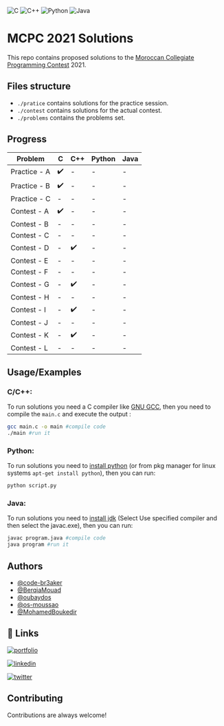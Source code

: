 
![C](https://img.shields.io/badge/c-%2300599C.svg?style=for-the-badge&logo=c&logoColor=white) ![C++](https://img.shields.io/badge/c++-%2300599C.svg?style=for-the-badge&logo=c%2B%2B&logoColor=white) ![Python](https://img.shields.io/badge/python-3670A0?style=for-the-badge&logo=python&logoColor=ffdd54) ![Java](https://img.shields.io/badge/java-%23ED8B00.svg?style=for-the-badge&logo=java&logoColor=white) 
  
# MCPC 2021 Solutions

This repo contains proposed solutions to the [Moroccan Collegiate Programming Contest](https://www.facebook.com/KingdomOfMoroccoCPC) 2021.


## Files structure

- `./pratice` contains solutions for the practice session.
- `./contest` contains solutions for the actual contest.
- `./problems` contains the problems set.

## Progress

|**Problem**| C | C++ | Python | Java |
|-|-|-|-|-|
|Practice - A|:heavy_check_mark:|-|-|-|
|Practice - B|:heavy_check_mark:|-|-|-|
|Practice - C|-|-|-|-|
|Contest - A|:heavy_check_mark:|-|-|-|
|Contest - B|-|-|-|-|
|Contest - C|-|-|-|-|
|Contest - D|-|:heavy_check_mark:|-|-|
|Contest - E|-|-|-|-|
|Contest - F|-|-|-|-|
|Contest - G|-|:heavy_check_mark:|-|-|
|Contest - H|-|-|-|-|
|Contest - I|-|:heavy_check_mark:|-|-|
|Contest - J|-|-|-|-|
|Contest - K|-|:heavy_check_mark:|-|-|
|Contest - L|-|-|-|-|

## Usage/Examples

### C/C++:

To run solutions you need a C compiler like [GNU GCC](https://gcc.gnu.org/), then you need to compile the `main.c` and execute the output :

```bash
gcc main.c -o main #compile code
./main #run it
```

### Python:

To run solutions you need to [install python](https://www.python.org/downloads/) (or from pkg manager for linux systems `apt-get install python`), then you can run:

```bash
python script.py
```

### Java:

To run solutions you need to [install jdk](https://www.oracle.com/java/technologies/downloads/) (Select Use specified compiler and then select the javac.exe), then you can run:

```bash
javac program.java #compile code
java program #run it
```

## Authors

- [@code-br3aker](https://github.com/CODE-BR3AKER)
- [@BerqiaMouad](https://github.com/BerqiaMouad)
- [@oubaydos](https://github.com/oubaydos)
- [@os-moussao](https://github.com/os-moussao)
- [@MohamedBoukedir](https://github.com/MohamedBoukedir)
 
## 🔗 Links
[![portfolio](https://img.shields.io/badge/my_portfolio-000?style=for-the-badge&logo=ko-fi&logoColor=white)](https://zarkti.tech)

[![linkedin](https://img.shields.io/badge/linkedin-0A66C2?style=for-the-badge&logo=linkedin&logoColor=white)](https://www.linkedin.com/in/zakaria-zarkti/)

[![twitter](https://img.shields.io/badge/twitter-1DA1F2?style=for-the-badge&logo=twitter&logoColor=white)](https://twitter.com/ZarktiZakaria)

## Contributing

Contributions are always welcome!
